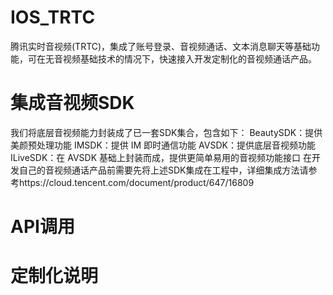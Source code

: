 # IOS_TRTC
腾讯实时音视频(TRTC)，集成了账号登录、音视频通话、文本消息聊天等基础功能，可在无音视频基础技术的情况下，快速接入开发定制化的音视频通话产品。
# 集成音视频SDK
我们将底层音视频能力封装成了已一套SDK集合，包含如下：
BeautySDK：提供美颜预处理功能
IMSDK：提供 IM 即时通信功能
AVSDK：提供底层音视频功能
ILiveSDK：在 AVSDK 基础上封装而成，提供更简单易用的音视频功能接口
在开发自己的音视频通话产品前需要先将上述SDK集成在工程中，详细集成方法请参考https://cloud.tencent.com/document/product/647/16809
# API调用


# 定制化说明

